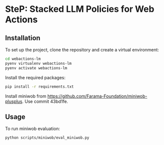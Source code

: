 # SteP: Stacked LLM Policies for Web Actions

## Installation

To set up the project, clone the repository and create a virtual environment:

```bash
cd webactions-lm
pyenv virtualenv webactions-lm
pyenv activate webactions-lm
```

Install the required packages:

```bash
pip install -r requirements.txt
```

Install miniwob from https://github.com/Farama-Foundation/miniwob-plusplus. Use commit 43bd1fe. 

## Usage

To run miniwob evaluation:
```bash
python scripts/miniwob/eval_miniwob.py
```

<!-- ## Notes
* HeaP is interchangably referred to as PAW at some places. We'll fix that for consistency.
* We'll add usage examples for the remaining environments in the full code release. For now, one can find their low-level implementation details under src/ and evaluation metrics under analysis/notebooks. -->
